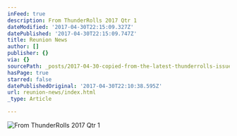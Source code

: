 ```yaml
---
inFeed: true
description: From ThunderRolls 2017 Qtr 1
dateModified: '2017-04-30T22:15:09.327Z'
datePublished: '2017-04-30T22:15:09.747Z'
title: Reunion News
author: []
publisher: {}
via: {}
sourcePath: _posts/2017-04-30-copied-from-the-latest-thunderrolls-issue.md
hasPage: true
starred: false
datePublishedOriginal: '2017-04-30T22:10:38.595Z'
url: reunion-news/index.html
_type: Article

---
```

![From ThunderRolls 2017 Qtr 1](https://the-grid-user-content.s3-us-west-2.amazonaws.com/86b7d537-1d5c-4c0f-8199-f71a98c4e8aa.png)